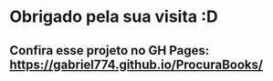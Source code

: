 # Obrigado pela sua visita :D

## Confira esse projeto no GH Pages: https://gabriel774.github.io/ProcuraBooks/
